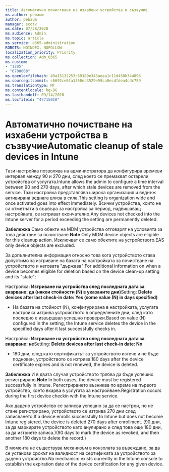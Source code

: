 ```yaml
---
title: Автоматично почистване на изхабени устройства в съзвучие
ms.author: pebaum
author: pebaum
manager: scotv
ms.date: 07/28/2020
ms.audience: Admin
ms.topic: article
ms.service: o365-administration
ROBOTS: NOINDEX, NOFOLLOW
localization_priority: Priority
ms.collection: Adm_O365
ms.custom:
- "1285"
- "6700008"
ms.openlocfilehash: 49a15132253c59189e343aeaa1c11d450b344896
ms.sourcegitcommit: c6692ce0fa1358ec3529e59ca0ecdfdea4cdc759
ms.translationtype: MT
ms.contentlocale: bg-BG
ms.lasthandoff: 09/14/2020
ms.locfileid: "47715010"
---
```

# <a name="automatic-cleanup-of-stale-devices-in-intune"></a><span data-ttu-id="9ed2f-102">Автоматично почистване на изхабени устройства в съзвучие</span><span class="sxs-lookup"><span data-stu-id="9ed2f-102">Automatic cleanup of stale devices in Intune</span></span>

<span data-ttu-id="9ed2f-103">Тази настройка позволява на администратора да конфигурира времеви интервал между 90 и 270 дни, след което се премахват остарели устройства от услугата.</span><span class="sxs-lookup"><span data-stu-id="9ed2f-103">Intune allows the admin to configure a time interval between 90 and 270 days, after which stale devices are removed from the service.</span></span> <span data-ttu-id="9ed2f-104">Тази настройка представлява широка организация и веднъж активирана веднага влиза в сила.</span><span class="sxs-lookup"><span data-stu-id="9ed2f-104">This setting is organization wide and once activated goes into effect immediately.</span></span> <span data-ttu-id="9ed2f-105">Всички устройства, които не са отметнати в сървъра за настройка за период, надвишаващ настройката, се изтриват окончателно.</span><span class="sxs-lookup"><span data-stu-id="9ed2f-105">Any devices not checked into the Intune server for a period exceeding the setting are permanently deleted.</span></span>

<span data-ttu-id="9ed2f-106">**Забележка** Само обекти на MDM устройства отговарят на условията за това действие за почистване.</span><span class="sxs-lookup"><span data-stu-id="9ed2f-106">**Note** Only MDM device objects are eligible for this cleanup action.</span></span> <span data-ttu-id="9ed2f-107">Изключват се само обектите на устройството.</span><span class="sxs-lookup"><span data-stu-id="9ed2f-107">EAS only device objects are excluded.</span></span>

<span data-ttu-id="9ed2f-108">За допълнителна информация относно това кога устройството става допустимо за изтриване на базата на настройката за почистване на устройството и неговата "държава":</span><span class="sxs-lookup"><span data-stu-id="9ed2f-108">For additional information on when a device becomes eligible for deletion based on the device clean-up setting and its "state":</span></span>

<span data-ttu-id="9ed2f-109">Настройка: **Изтриване на устройства след последната дата за вкарване: да (някои стойности (N) в указаните дни)**</span><span class="sxs-lookup"><span data-stu-id="9ed2f-109">Setting: **Delete devices after last check-in date: Yes (some value (N) in days specified)**</span></span>

- <span data-ttu-id="9ed2f-110">На базата на стойност (N), конфигурирана в настройката, услугата настройка изтрива устройството в определените дни, след като последно е извършвал успешно проверки.</span><span class="sxs-lookup"><span data-stu-id="9ed2f-110">Based on value (N) configured in the setting, the Intune service deletes the device in the specified days after it last successfully checks in.</span></span>

<span data-ttu-id="9ed2f-111">Настройка:  **Изтриване на устройства след последната дата за вкарване: не**</span><span class="sxs-lookup"><span data-stu-id="9ed2f-111">Setting:  **Delete devices after last check-in date: No**</span></span>

- <span data-ttu-id="9ed2f-112">180 дни, след като сертификатът за устройството изтече и не бъде подновен, устройството се изтрива.</span><span class="sxs-lookup"><span data-stu-id="9ed2f-112">180 days after the device certificate expires and is not renewed, the device is deleted.</span></span>

<span data-ttu-id="9ed2f-113">**Забележка** И в двата случая устройството трябва да бъде успешно регистрирано.</span><span class="sxs-lookup"><span data-stu-id="9ed2f-113">**Note** In both cases, the device must be registered successfully in Intune.</span></span> <span data-ttu-id="9ed2f-114">Регистрирането възниква по време на първото устройство, което вкарва в услугата за настройване.</span><span class="sxs-lookup"><span data-stu-id="9ed2f-114">Registration occurs during the first device checkin with the Intune service.</span></span>

<span data-ttu-id="9ed2f-115">Ако дадено устройство се записва успешно за да се настрои, но не стане регистрирано, устройството се изтрива 270 дни след записването.</span><span class="sxs-lookup"><span data-stu-id="9ed2f-115">If a device enrolls successfully to Intune but does not become Intune registered, the device is deleted 270 days after enrollment.</span></span> <span data-ttu-id="9ed2f-116">(90 дни, за да маркирате устройството като анулирано и след това още 180 дни, за да изтриете записа.)</span><span class="sxs-lookup"><span data-stu-id="9ed2f-116">(90 days to mark the device as revoked, and then another 180 days to delete the record.)</span></span>

<span data-ttu-id="9ed2f-117">В момента не съществува механизъм в конзолата за въвеждане, за да се установи срокът на валидност на сертификата за устройството за дадено устройство.</span><span class="sxs-lookup"><span data-stu-id="9ed2f-117">No mechanism exists currently in the Intune console to establish the expiration date of the device certification for any given device.</span></span>